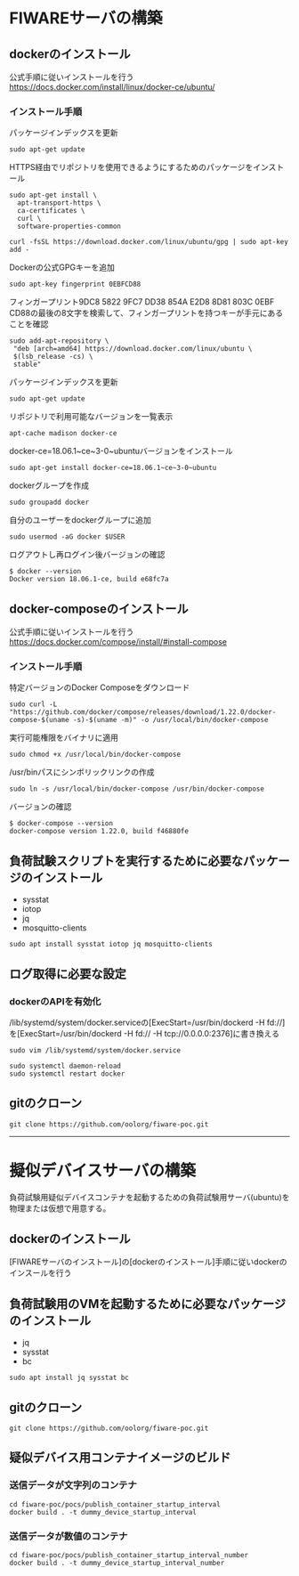 
# FIWAREサーバの構築

## dockerのインストール

公式手順に従いインストールを行う
https://docs.docker.com/install/linux/docker-ce/ubuntu/

### インストール手順

パッケージインデックスを更新

```
sudo apt-get update
```

HTTPS経由でリポジトリを使用できるようにするためのパッケージをインストール

```
sudo apt-get install \
  apt-transport-https \
  ca-certificates \
  curl \
  software-properties-common
```

```
curl -fsSL https://download.docker.com/linux/ubuntu/gpg | sudo apt-key add -
```

Dockerの公式GPGキーを追加

```
sudo apt-key fingerprint 0EBFCD88
```

フィンガープリント9DC8 5822 9FC7 DD38 854A E2D8 8D81 803C 0EBF CD88の最後の8文字を検索して、フィンガープリントを持つキーが手元にあることを確認

```
sudo add-apt-repository \
 "deb [arch=amd64] https://download.docker.com/linux/ubuntu \
 $(lsb_release -cs) \
 stable"
```

パッケージインデックスを更新

```
sudo apt-get update
```

リポジトリで利用可能なバージョンを一覧表示

```
apt-cache madison docker-ce
```

docker-ce=18.06.1~ce~3-0~ubuntuバージョンをインストール

```
sudo apt-get install docker-ce=18.06.1~ce~3-0~ubuntu
```

dockerグループを作成

```
sudo groupadd docker
```

自分のユーザーをdockerグループに追加

```
sudo usermod -aG docker $USER
```

ログアウトし再ログイン後バージョンの確認

```
$ docker --version
Docker version 18.06.1-ce, build e68fc7a
```

## docker-composeのインストール

公式手順に従いインストールを行う
https://docs.docker.com/compose/install/#install-compose

### インストール手順

特定バージョンのDocker Composeをダウンロード

```
sudo curl -L "https://github.com/docker/compose/releases/download/1.22.0/docker-compose-$(uname -s)-$(uname -m)" -o /usr/local/bin/docker-compose
```

実行可能権限をバイナリに適用

```
sudo chmod +x /usr/local/bin/docker-compose
```

/usr/binパスにシンボリックリンクの作成

```
sudo ln -s /usr/local/bin/docker-compose /usr/bin/docker-compose
```

バージョンの確認

```
$ docker-compose --version
docker-compose version 1.22.0, build f46880fe
```

## 負荷試験スクリプトを実行するために必要なパッケージのインストール

- sysstat
- iotop
- jq
- mosquitto-clients

```
sudo apt install sysstat iotop jq mosquitto-clients
```

## ログ取得に必要な設定

### dockerのAPIを有効化

/lib/systemd/system/docker.serviceの[ExecStart=/usr/bin/dockerd -H fd://]を[ExecStart=/usr/bin/dockerd -H fd:// -H tcp://0.0.0.0:2376]に書き換える

```
sudo vim /lib/systemd/system/docker.service
```

```
sudo systemctl daemon-reload
sudo systemctl restart docker
```

## gitのクローン

```
git clone https://github.com/oolorg/fiware-poc.git
```

---


# 擬似デバイスサーバの構築

負荷試験用疑似デバイスコンテナを起動するための負荷試験用サーバ(ubuntu)を物理または仮想で用意する。

## dockerのインストール

[FIWAREサーバのインストール]の[dockerのインストール]手順に従いdockerのインスールを行う

## 負荷試験用のVMを起動するために必要なパッケージのインストール

- jq
- sysstat
- bc

```
sudo apt install jq sysstat bc
```

## gitのクローン

```
git clone https://github.com/oolorg/fiware-poc.git
```

## 疑似デバイス用コンテナイメージのビルド

### 送信データが文字列のコンテナ

```
cd fiware-poc/pocs/publish_container_startup_interval
docker build . -t dummy_device_startup_interval
```

### 送信データが数値のコンテナ

```
cd fiware-poc/pocs/publish_container_startup_interval_number
docker build . -t dummy_device_startup_interval_number
```

